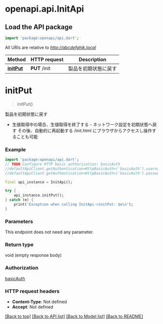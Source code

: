 # openapi.api.InitApi

## Load the API package
```dart
import 'package:openapi/api.dart';
```

All URIs are relative to *http://abcdefghik.local*

Method | HTTP request | Description
------------- | ------------- | -------------
[**initPut**](InitApi.md#initput) | **PUT** /init | 製品を初期状態に戻す


# **initPut**
> initPut()

製品を初期状態に戻す

- 生値取得中の場合、生値取得を終了する - ネットワーク設定を初期状態へ戻す   その後、自動的に再起動する   /init.html にブラウザからアクセスし操作することも可能 

### Example 
```dart
import 'package:openapi/api.dart';
// TODO Configure HTTP basic authorization: basicAuth
//defaultApiClient.getAuthentication<HttpBasicAuth>('basicAuth').username = 'YOUR_USERNAME'
//defaultApiClient.getAuthentication<HttpBasicAuth>('basicAuth').password = 'YOUR_PASSWORD';

final api_instance = InitApi();

try { 
    api_instance.initPut();
} catch (e) {
    print('Exception when calling InitApi->initPut: $e\n');
}
```

### Parameters
This endpoint does not need any parameter.

### Return type

void (empty response body)

### Authorization

[basicAuth](../README.md#basicAuth)

### HTTP request headers

 - **Content-Type**: Not defined
 - **Accept**: Not defined

[[Back to top]](#) [[Back to API list]](../README.md#documentation-for-api-endpoints) [[Back to Model list]](../README.md#documentation-for-models) [[Back to README]](../README.md)

